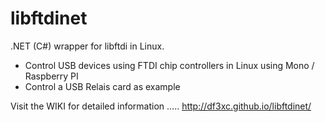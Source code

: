 libftdinet 
==========

.NET (C#) wrapper for libftdi in Linux. 

- Control USB devices using FTDI chip controllers in Linux using Mono / Raspberry PI
- Control a USB Relais card as example

Visit the WIKI for detailed information ..... http://df3xc.github.io/libftdinet/


